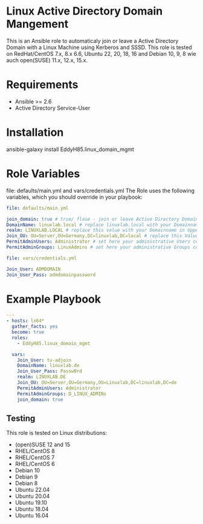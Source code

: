 <h1>Linux Active Directory Domain Mangement</h1>
This is an Ansible role to automaticaly join or leave a Active Directory Domain with a Linux Machine using Kerberos and SSSD.
This role is tested on RedHat/CentOS 7.x, 8.x 6.6, Ubuntu 22, 20, 18, 16 and Debian 10, 9, 8 wie auch open(SUSE) 11.x, 12.x, 15.x.

# Requirements

- Ansible >= 2.6
- Active Directory Service-User

# Installation

ansible-galaxy install EddyH85.linux_domain_mgmt

# Role Variables

file: defaults/main.yml and vars/credentials.yml
The Role uses the following variables, which you should override in your playbook:

```yaml
file: defaults/main.yml

join_domain: true # true/ flase - join or leave Active Directory Domain
DomainName: linuxlab.local # replace linuxlab.local with your Domainname
realm: LINUXLAB.LOCAL # replace this value with your Domainname in Uppercase
Join_OU: OU=Server,OU=Germany,DC=linuxlab,DC=local # replace this Value with your LDAP path
PermitAdminUsers: Administrator # set here your administrative Users comma separates
PermitAdminGroups: LinuxAdmins # set here your administrative Groups comma separates
```

```yaml
file: vars/credentials.yml

Join_User: ADMDOMAIN
Join_User_Pass: admdomainpassword
```

 # Example Playbook
```yaml
---
- hosts: lx64*
  gather_facts: yes
  become: true
  roles:
    - EddyH85.linux_domain_mgmt

  vars:
    Join_User: tu-adjoin
    DomainName: linuxlab.de
    Join_User_Pass: Passw0rd
    realm: LINUXLAB.DE
    Join_OU: OU=Server,OU=Germany,OU=Linuxlab,DC=linuxlab,DC=de
    PermitAdminUsers: Administrator
    PermitAdminGroups: D_LINUX_ADMINs
    join_domain: true
```

## Testing

This role is tested on Linux distributions:

- (open)SUSE 12 and 15
- RHEL/CentOS 8
- RHEL/CentOS 7
- RHEL/CentOS 6
- Debian 10
- Debian 9
- Debian 8
- Ubuntu 22.04
- Ubuntu 20.04
- Ubuntu 19.10
- Ubuntu 18.04
- Ubuntu 16.04
